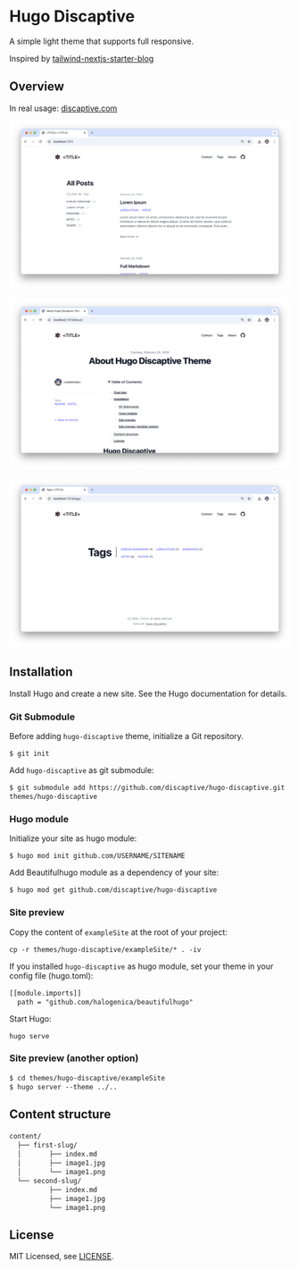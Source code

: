 # Hugo Discaptive

A simple light theme that supports full responsive.

Inspired by [tailwind-nextjs-starter-blog](https://github.com/timlrx/tailwind-nextjs-starter-blog)

## Overview

In real usage: [discaptive.com](https://discaptive.com)

![1](images/1.png)

![2](images/2.png)

![3](images/3.png)

## Installation

Install Hugo and create a new site. See the Hugo documentation for details.

### Git Submodule

Before adding `hugo-discaptive` theme, initialize a Git repository.

    $ git init

Add `hugo-discaptive` as git submodule:

    $ git submodule add https://github.com/discaptive/hugo-discaptive.git themes/hugo-discaptive

### Hugo module

Initialize your site as hugo module:

    $ hugo mod init github.com/USERNAME/SITENAME

Add Beautifulhugo module as a dependency of your site:

    $ hugo mod get github.com/discaptive/hugo-discaptive

### Site preview

Copy the content of `exampleSite` at the root of your project:

    cp -r themes/hugo-discaptive/exampleSite/* . -iv

If you installed `hugo-discaptive` as hugo module, set your theme in your config file (hugo.toml):

    [[module.imports]]
      path = "github.com/halogenica/beautifulhugo"

Start Hugo:

    hugo serve

### Site preview (another option)

    $ cd themes/hugo-discaptive/exampleSite
    $ hugo server --theme ../..

## Content structure

```
content/
  ├── first-slug/
  │       ├── index.md
  │       ├── image1.jpg
  │       └── image1.png
  └── second-slug/
          ├── index.md
          ├── image1.jpg
          └── image1.png
```

## License

MIT Licensed, see [LICENSE](https://github.com/discaptive/hugo-discaptive/blob/main/LICENSE).
